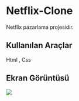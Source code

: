 <h1>Netflix-Clone</h2>

Netflix pazarlama projesidir.

<h2>Kullanılan Araçlar</h2>

Html , Css

<h2>Ekran Görüntüsü</h2

![](Ekran-Kaydı.gif)
